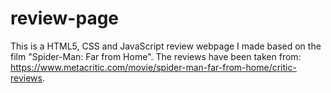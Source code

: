 # review-page
This is a HTML5, CSS and JavaScript review webpage I made based on the film "Spider-Man: Far from Home". The reviews have been taken from: https://www.metacritic.com/movie/spider-man-far-from-home/critic-reviews.
